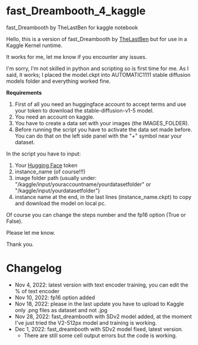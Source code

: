 # fast_Dreambooth_4_kaggle
fast_Dreambooth by TheLastBen for kaggle notebook

Hello,
this is a version of fast_Dreambooth by [TheLastBen](https://github.com/TheLastBen) but for use in a Kaggle Kernel runtime.

It works for me, let me know if you encounter any issues.

I'm sorry, I'm not skilled in python and scripting so is first time for me. As I said, it works; I placed the model.ckpt into AUTOMATIC1111 stable diffusion models folder and everything worked fine.

**Requirements**

1. First of all you need an huggingface account to accept terms and use your token to download the stable-diffusion-v1-5 model.
2. You need an account on kaggle.
3. You have to create a data set with your images (the IMAGES_FOLDER).
4. Before running the script you have to activate the data set made before. You can do that on the left side panel with the "+" symbol near your dataset.

In the script you have to input: 
1. Your [Hugging Face](https://huggingface.co) token
2. instance_name (of course!!!)
3. image folder path (usually under: "/kaggle/input/youraccountname/yourdatasetfolder" or "/kaggle/input/yourdatasetfolder")
4. instance name at the end, in the last lines (instance_name.ckpt) to copy and download the model on local pc.

Of course you can change the steps number and the fp16 option (True or False). 

Please let me know. 

Thank you.

# Changelog
- Nov 4, 2022: latest version with text encoder training, you can edit the % of text encoder
- Nov 10, 2022: fp16 option added
- Nov 18, 2022: please in the last update you have to upload to Kaggle only .png files as dataset and not .jpg
- Nov 28, 2022: fast_dreambooth with SDv2 model added, at the moment I've just tried the V2-512px model and training is working.
- Dec 1, 2022: fast_dreambooth with SDv2 model fixed, latest version.
  - There are still some cell output errors but the code is working. 
